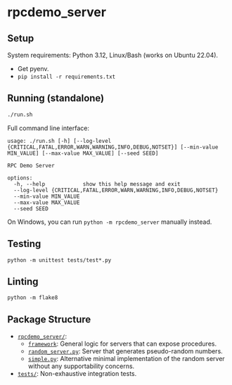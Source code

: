 # rpcdemo_server

## Setup

System requirements: Python 3.12, Linux/Bash (works on Ubuntu 22.04).

- Get pyenv.
- `pip install -r requirements.txt`

## Running (standalone)

```bash
./run.sh
```

Full command line interface:

```
usage: ./run.sh [-h] [--log-level {CRITICAL,FATAL,ERROR,WARN,WARNING,INFO,DEBUG,NOTSET}] [--min-value MIN_VALUE] [--max-value MAX_VALUE] [--seed SEED]

RPC Demo Server

options:
  -h, --help            show this help message and exit
  --log-level {CRITICAL,FATAL,ERROR,WARN,WARNING,INFO,DEBUG,NOTSET}
  --min-value MIN_VALUE
  --max-value MAX_VALUE
  --seed SEED
```

On Windows, you can run `python -m rpcdemo_server` manually instead.

## Testing

```
python -m unittest tests/test*.py
```

## Linting

```
python -m flake8
```

## Package Structure

- [`rpcdemo_server/`](./rpcdemo_server/):
  - [`framework`](./rpcdemo_server/framework.py): General logic for servers that can expose procedures.
  - [`random_server.py`](./rpcdemo_server/random_server.py): Server that generates pseudo-random numbers.
  - [`simple.py`](./rpcdemo_server/simple.py): Alternative minimal implementation of the random server without any supportability concerns.
- [`tests/`](./tests/): Non-exhaustive integration tests.

